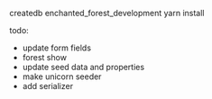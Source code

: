 createdb enchanted_forest_development
yarn install

todo:
- update form fields
- forest show 
- update seed data and properties
- make unicorn seeder
- add serializer